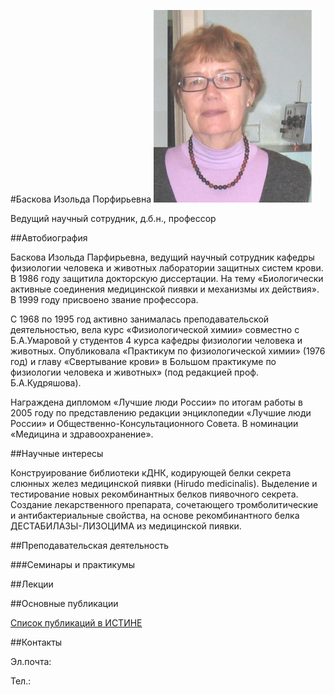#Баскова Изольда Порфирьевна
![Баскова Изольда Порфирьевна](./baskova.jpg "Баскова Изольда Порфирьевна")

Ведущий научный сотрудник, д.б.н., профессор

##Автобиография

Баскова Изольда Парфирьевна, ведущий научный сотрудник кафедры физиологии человека и животных лаборатории защитных систем крови. В 1986 году защитила докторскую диссертации. На тему «Биологически активные соединения медицинской пиявки и механизмы их действия». В 1999 году присвоено звание профессора.

С 1968 по 1995 год активно занималась преподавательской деятельностью, вела курс «Физиологической химии» совместно с Б.А.Умаровой у студентов 4 курса кафедры физиологии человека и животных.  Опубликовала «Практикум по физиологической химии»  (1976 год)  и главу  «Свертывание крови» в Большом практикуме по физиологии человека и животных» (под редакцией проф. Б.А.Кудряшова).

Награждена дипломом «Лучшие люди России»  по  итогам работы в 2005 году  по представлению редакции энциклопедии «Лучшие люди России» и Общественно-Консультационного Совета.  В номинации «Медицина и здравоохранение».


##Научные интересы

Конструирование библиотеки кДНК, кодирующей белки секрета слюнных желез медицинской пиявки (Hirudo medicinalis). Выделение и тестирование новых рекомбинантных белков пиявочного секрета. Создание лекарственного препарата, сочетающего тромболитические и антибактериальные свойства, на основе рекомбинантного белка ДЕСТАБИЛАЗЫ-ЛИЗОЦИМА из медицинской пиявки.

	 
##Преподавательская деятельность

###Семинары и практикумы

##Лекции

##Основные публикации

[Список публикаций в ИСТИНЕ](http://istina.msu.ru/workers/1254489/)

##Контакты

Эл.почта:

Тел.:
